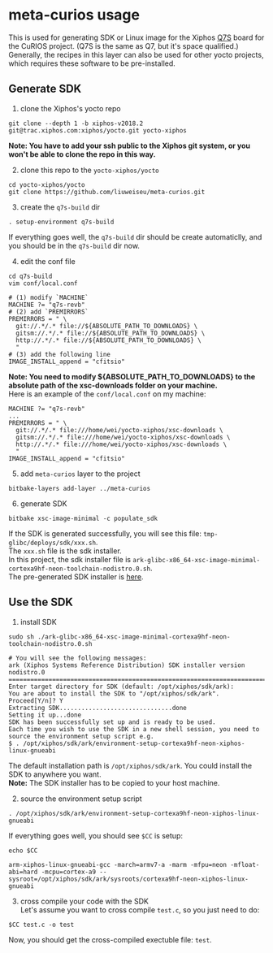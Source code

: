# meta-curios usage
This is used for generating SDK or Linux image for the Xiphos [Q7S](https://xiphos.com/product-details/q7) board for the CuRIOS project. (Q7S is the same as Q7, but it's space  qualified.)   
Generally, the recipes in this layer can also be used for other yocto projects, which requires these software to be pre-installed.
## Generate SDK
1. clone the Xiphos's yocto repo
  ```
  git clone --depth 1 -b xiphos-v2018.2 git@trac.xiphos.com:xiphos/yocto.git yocto-xiphos
  ```
  **Note: You have to add your ssh public to the Xiphos git system, or you won't be able to clone the repo in this way.** 

2. clone this repo to the `yocto-xiphos/yocto`
  ```
  cd yocto-xiphos/yocto
  git clone https://github.com/liuweiseu/meta-curios.git
  ```

3. create the `q7s-build` dir
  ```
  . setup-environment q7s-build
  ```
  If everything goes well, the `q7s-build` dir should be create automaticlly, and you should be in the `q7s-build` dir now.  

4. edit the conf file
  ```
  cd q7s-build
  vim conf/local.conf

  # (1) modify `MACHINE`
  MACHINE ?= "q7s-revb"
  # (2) add `PREMIRRORS`
  PREMIRRORS = " \
    git://.*/.* file://${ABSOLUTE_PATH_TO_DOWNLOADS} \ 
    gitsm://.*/.* file://${ABSOLUTE_PATH_TO_DOWNLOADS} \ 
    http://.*/.* file://${ABSOLUTE_PATH_TO_DOWNLOADS} \ 
    "
  # (3) add the following line
  IMAGE_INSTALL_append = "cfitsio"
  ```
  **Note: You need to modify ${ABSOLUTE_PATH_TO_DOWNLOADS} to the absolute path of the xsc-downloads folder on your machine.**  
  Here is an example of the `conf/local.conf` on my machine:
  ```
  MACHINE ?= "q7s-revb"
  ...
  PREMIRRORS = " \
    git://.*/.* file:///home/wei/yocto-xiphos/xsc-downloads \ 
    gitsm://.*/.* file:///home/wei/yocto-xiphos/xsc-downloads \ 
    http://.*/.* file:///home/wei/yocto-xiphos/xsc-downloads \ 
    "
  IMAGE_INSTALL_append = "cfitsio"
  ```

5. add `meta-curios` layer to the project
  ```
  bitbake-layers add-layer ../meta-curios
  ```

6. generate SDK
  ```
  bitbake xsc-image-minimal -c populate_sdk
  ```
  If the SDK is generated successfully, you will see this file: `tmp-glibc/deploys/sdk/xxx.sh`.  
  The `xxx.sh` file is the sdk installer.  
  In this project, the sdk installer file is `ark-glibc-x86_64-xsc-image-minimal-cortexa9hf-neon-toolchain-nodistro.0.sh`.  
  The pre-generated SDK installer is [here](https://drive.google.com/file/d/1DrD2aojUrLQlZW1J733bs4REkvqRUPfh/view?usp=sharing).
## Use the SDK

1. install SDK    
  ```
  sudo sh ./ark-glibc-x86_64-xsc-image-minimal-cortexa9hf-neon-toolchain-nodistro.0.sh

  # You will see the following messages:
  ark (Xiphos Systems Reference Distribution) SDK installer version nodistro.0
  ============================================================================
  Enter target directory for SDK (default: /opt/xiphos/sdk/ark):
  You are about to install the SDK to "/opt/xiphos/sdk/ark". Proceed[Y/n]? Y
  Extracting SDK...............................done
  Setting it up...done
  SDK has been successfully set up and is ready to be used.
  Each time you wish to use the SDK in a new shell session, you need to source the environment setup script e.g.
  $ . /opt/xiphos/sdk/ark/environment-setup-cortexa9hf-neon-xiphos-linux-gnueabi
  ```
  The default installation path is `/opt/xiphos/sdk/ark`. You could install the SDK to anywhere you want.  
  **Note:** The SDK installer has to be copied to your host machine.

2. source the environment setup script
  ```
  . /opt/xiphos/sdk/ark/environment-setup-cortexa9hf-neon-xiphos-linux-gnueabi
  ```
  If everything goes well, you should see `$CC` is setup:
  ```
  echo $CC

  arm-xiphos-linux-gnueabi-gcc -march=armv7-a -marm -mfpu=neon -mfloat-abi=hard -mcpu=cortex-a9 --sysroot=/opt/xiphos/sdk/ark/sysroots/cortexa9hf-neon-xiphos-linux-gnueabi
  ```

3. cross compile your code with the SDK  
  Let's assume you want to cross compile `test.c`, so you just need to do:
  ```
  $CC test.c -o test
  ``` 
  Now, you should get the cross-compiled exectuble file: `test`.
